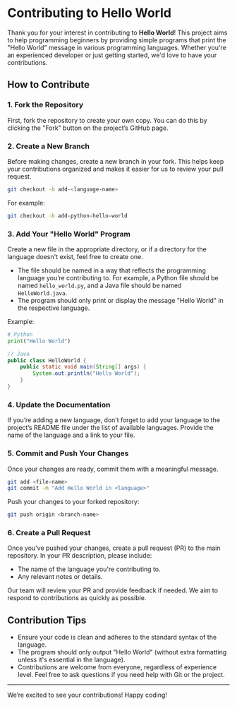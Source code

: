 # Contributing to Hello World

Thank you for your interest in contributing to **Hello World**! This project aims to help programming beginners by providing simple programs that print the "Hello World" message in various programming languages. Whether you're an experienced developer or just getting started, we'd love to have your contributions.

## How to Contribute

### 1. Fork the Repository
First, fork the repository to create your own copy. You can do this by clicking the "Fork" button on the project’s GitHub page.

### 2. Create a New Branch
Before making changes, create a new branch in your fork. This helps keep your contributions organized and makes it easier for us to review your pull request.

```bash
git checkout -b add-<language-name>
```

For example:
```bash
git checkout -b add-python-hello-world
```

### 3. Add Your "Hello World" Program
Create a new file in the appropriate directory, or if a directory for the language doesn't exist, feel free to create one.

- The file should be named in a way that reflects the programming language you’re contributing to. For example, a Python file should be named `hello_world.py`, and a Java file should be named `HelloWorld.java`.
- The program should only print or display the message "Hello World" in the respective language.

Example:
```python
# Python
print("Hello World")
```

```java
// Java
public class HelloWorld {
    public static void main(String[] args) {
        System.out.println("Hello World");
    }
}
```

### 4. Update the Documentation
If you’re adding a new language, don’t forget to add your language to the project’s README file under the list of available languages. Provide the name of the language and a link to your file.

### 5. Commit and Push Your Changes
Once your changes are ready, commit them with a meaningful message.

```bash
git add <file-name>
git commit -m "Add Hello World in <language>"
```

Push your changes to your forked repository:

```bash
git push origin <branch-name>
```

### 6. Create a Pull Request
Once you've pushed your changes, create a pull request (PR) to the main repository. In your PR description, please include:
- The name of the language you're contributing to.
- Any relevant notes or details.

Our team will review your PR and provide feedback if needed. We aim to respond to contributions as quickly as possible.

## Contribution Tips
- Ensure your code is clean and adheres to the standard syntax of the language.
- The program should only output "Hello World" (without extra formatting unless it's essential in the language).
- Contributions are welcome from everyone, regardless of experience level. Feel free to ask questions if you need help with Git or the project.

---

We’re excited to see your contributions! Happy coding!
